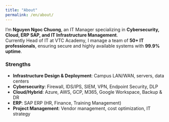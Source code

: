 ```yaml
---
title: "About"
permalink: /en/about/
---
```


I’m **Nguyen Ngoc Chuong**, an IT Manager specializing in **Cybersecurity, Cloud, ERP SAP, and IT Infrastructure Management**.  
Currently Head of IT at VTC Academy, I manage a team of **50+ IT professionals**, ensuring secure and highly available systems with **99.9% uptime**.

### Strengths
- **Infrastructure Design & Deployment**: Campus LAN/WAN, servers, data centers  
- **Cybersecurity**: Firewall, IDS/IPS, SIEM, VPN, Endpoint Security, DLP  
- **Cloud/Hybrid**: Azure, AWS, GCP, M365, Google Workspace, Backup & DR  
- **ERP**: SAP ERP (HR, Finance, Training Management)  
- **Project Management**: Vendor management, cost optimization, IT strategy
